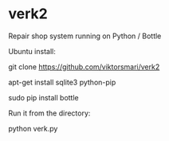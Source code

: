 verk2
=====

Repair shop system running on Python / Bottle


Ubuntu install:

 git clone https://github.com/viktorsmari/verk2
 
 apt-get install sqlite3 python-pip

 sudo pip install bottle
 

Run it from the directory:

 python verk.py
